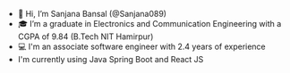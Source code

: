 - 👋 Hi, I’m Sanjana Bansal (@Sanjana089)
- 🎓 I’m a graduate in Electronics and Communication Engineering with a CGPA of 9.84 (B.Tech NIT Hamirpur)
- 💻 I'm an associate software engineer with 2.4 years of experience
- I'm currently using Java Spring Boot and React JS



<!---
Sanjana089/Sanjana089 is a ✨ special ✨ repository because its `README.md` (this file) appears on your GitHub profile.
You can click the Preview link to take a look at your changes.
--->

